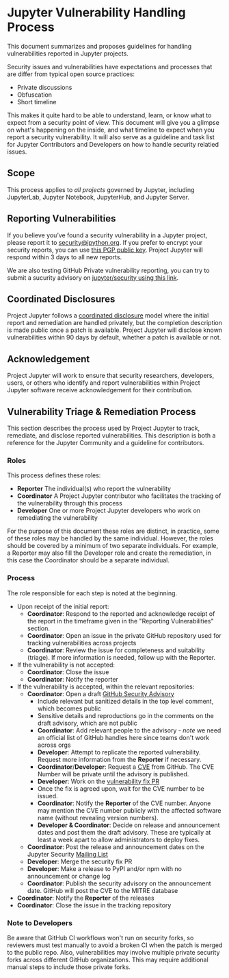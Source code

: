 # Jupyter Vulnerability Handling Process

This document summarizes and proposes guidelines for handling vulnerabilities reported in Jupyter projects. 

Security issues and vulnerabilities have expectations and processes that are differ from typical open source practices:
 - Private discussions
 - Obfuscation
 - Short timeline

This makes it quite hard to be able to understand, learn, or know what to expect from a security point of view. This document
will give you a glimpse on what's happening on the inside, and what timeline to expect when you report a security vulnerability. 
It will also serve as a guideline and task list for Jupyter Contributors and Developers on how to handle security relatied issues.

## Scope

This process applies to *all projects* governed by Jupyter, including JupyterLab, Jupyter Notebook, JupyterHub, and Jupyter Server.

## Reporting Vulnerabilities

If you believe you’ve found a security vulnerability in a Jupyter project, please report it to security@ipython.org. If you prefer 
to encrypt your security reports, you can use [this PGP public key](https://jupyter.org/assets/ipython_security.asc). Project Jupyter 
will respond within 3 days to all new reports.

We are also testing GitHub Private vulnerability reporting, you can try to submit a sucurity advisory on [jupyter/security using this link](https://github.com/jupyter/security/security/advisories/new).

## Coordinated Disclosures

Project Jupyter follows a [coordinated disclosure](https://cheatsheetseries.owasp.org/cheatsheets/Vulnerability_Disclosure_Cheat_Sheet.html#responsible-or-coordinated-disclosure)
model where the initial report and remediation are handled privately, but the completion description is made public once a patch
is available. Project Jupyter will disclose known vulnerabilities within 90 days by default, whether a patch is available or not.

## Acknowledgement

Project Jupyter will work to ensure that security researchers, developers, users, or others who identify and report vulnerabilities
within Project Jupyter software receive acknowledgement for their contribution. 

## Vulnerability Triage & Remediation Process

This section describes the process used by Project Jupyter to track, remediate, and disclose reported vulnerabilities. 
This description is both a reference for the Jupyter Community and a guideline for contributors.

### Roles

This process defines these roles:
- **Reporter** The individual(s) who report the vulnerability 
- **Coordinator** A Project Jupyter contributor who facilitates the tracking of the vulnerability through this process
- **Developer** One or more Project Jupyter developers who work on remediating the vulnerability

For the purpose of this document these roles are distinct, in practice, some of these roles may be handled by the same individual. However, the roles should be covered by a minimum of two separate individuals. For example, a Reporter may also fill the Developer role and create the remediation, in this case the Coordinator should be a separate individual.

### Process

The role responsible for each step is noted at the beginning.

- Upon receipt of the initial report:
  - **Coordinator**: Respond to the reported and acknowledge receipt of the report in the timeframe given in the "Reporting Vulnerabilities" section.
  - **Coordinator**: Open an issue in the private GitHub repository used for tracking vulnerabilities across projects
  - **Coordinator**: Review the issue for completeness and suitability (triage). If more information is needed, follow up with the Reporter.
- If the vulnerability is not accepted:
  - **Coordinator**: Close the issue
  - **Coordinator**: Notify the reporter
- If the vulnerability is accepted, within the relevant repositories:
  - **Coordinator**: Open a draft [GitHub Security Advisory](https://docs.github.com/en/code-security/repository-security-advisories/about-github-security-advisories-for-repositories#about-github-security-advisories)
    - Include relevant but sanitized details in the top level comment, which becomes public
    - Sensitive details and reproductions go in the comments on the draft advisory, which are not public
    - **Coordinator**: Add relevant people to the advisory - *note* we need an official list of GitHub handles here since teams don't work across orgs
    - **Developer**: Attempt to replicate the reported vulnerability. Request more information from the **Reporter** if necessary.
    - **Coordinator**/**Developer**: Request a [CVE](https://docs.github.com/en/code-security/repository-security-advisories/about-github-security-advisories-for-repositories#cve-identification-numbers) from GitHub. The CVE Number will be private until the advisory is published.
    - **Developer**: Work on the [vulnerability fix PR](https://docs.github.com/en/code-security/repository-security-advisories/collaborating-in-a-temporary-private-fork-to-resolve-a-repository-security-vulnerability#creating-a-temporary-private-fork)
    - Once the fix is agreed upon, wait for the CVE number to be issued.
    - **Coordinator**: Notify the **Reporter** of the CVE number. Anyone may mention the CVE number publicly with the affected software name (without revealing version numbers).
    - **Developer & Coordinator**: Decide on release and announcement dates and post them the draft advisory.  These are typically at least a week apart to allow administrators to deploy fixes.
  - **Coordinator**: Post the release and announcement dates on the Jupyter Security [Mailing List]([security@ipython.org](mailto:security@ipython.org))
  - **Developer**: Merge the security fix PR
  - **Developer**: Make a release to PyPI and/or npm with no announcement or change log
  - **Coordinator**: Publish the security advisory on the announcement date.  GitHub will post the CVE to the MITRE database
- **Coordinator**: Notify the **Reporter** of the releases
- **Coordinator**: Close the issue in the tracking repository

### Note to Developers

Be aware that GitHub CI workflows won't run on security forks, so reviewers must test manually to avoid a broken CI when the patch is merged to the public repo. Also, vulnerabilities may involve multiple private security forks across different GitHub organizations. This may require additional manual steps to include those private forks.
